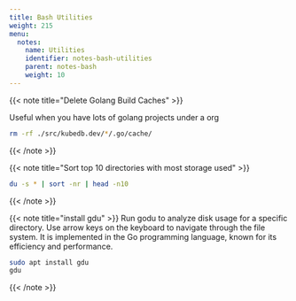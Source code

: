 ```yaml
---
title: Bash Utilities
weight: 215
menu:
  notes:
    name: Utilities
    identifier: notes-bash-utilities
    parent: notes-bash
    weight: 10
---
```


<!-- delete go caches -->
{{< note title="Delete Golang Build Caches" >}}

Useful when you have lots of golang projects under a org

```bash
rm -rf ./src/kubedb.dev/*/.go/cache/
```
{{< /note >}}

<!-- Condition -->
{{< note title="Sort top 10 directories with most storage used" >}}

```bash
du -s * | sort -nr | head -n10
```
{{< /note >}}


<!-- Condition -->
{{< note title="install gdu" >}}
Run godu to analyze disk usage for a specific directory. Use arrow keys on the keyboard to navigate through the file system.
It is implemented in the Go programming language, known for its efficiency and performance.

```bash
sudo apt install gdu
gdu
```
{{< /note >}}